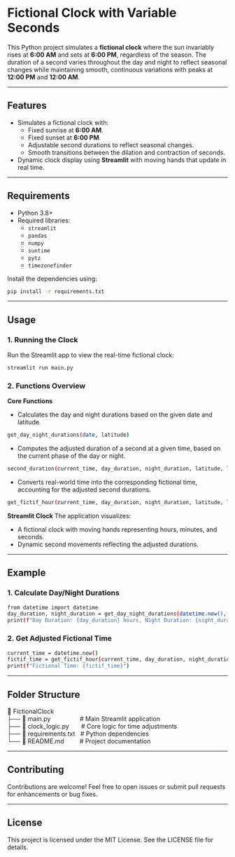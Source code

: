 # Fictional Clock with Variable Seconds

This Python project simulates a **fictional clock** where the sun invariably rises at **6:00 AM** and sets at **6:00 PM**, regardless of the season. The duration of a second varies throughout the day and night to reflect seasonal changes while maintaining smooth, continuous variations with peaks at **12:00 PM** and **12:00 AM**.

---

## **Features**

- Simulates a fictional clock with:
  - Fixed sunrise at **6:00 AM**.
  - Fixed sunset at **6:00 PM**.
  - Adjustable second durations to reflect seasonal changes.
  - Smooth transitions between the dilation and contraction of seconds.
- Dynamic clock display using **Streamlit** with moving hands that update in real time.

---

## **Requirements**

- Python 3.8+
- Required libraries:
  - `streamlit`
  - `pandas`
  - `numpy`
  - `suntime`
  - `pytz`
  - `timezonefinder`

Install the dependencies using:

```bash
pip install -r requirements.txt
```
---

## **Usage**
### **1. Running the Clock**
Run the Streamlit app to view the real-time fictional clock:
```bash
streamlit run main.py
```

### **2. Functions Overview**
**Core Functions**
- Calculates the day and night durations based on the given date and latitude.
```bash
get_day_night_durations(date, latitude)
```

- Computes the adjusted duration of a second at a given time, based on the current phase of the day or night.
```bash
second_duration(current_time, day_duration, night_duration, latitude, longitude)
```

- Converts real-world time into the corresponding fictional time, accounting for the adjusted second durations.
```bash
get_fictif_hour(current_time, day_duration, night_duration, latitude, longitude)
```

**Streamlit Clock**
The application visualizes:
- A fictional clock with moving hands representing hours, minutes, and seconds.
- Dynamic second movements reflecting the adjusted durations.

---

## **Example**
### **1. Calculate Day/Night Durations**
```bash
from datetime import datetime
day_duration, night_duration = get_day_night_durations(datetime.now(), latitude=45)
print(f"Day Duration: {day_duration} hours, Night Duration: {night_duration} hours")
```

### **2. Get Adjusted Fictional Time**
```bash
current_time = datetime.now()
fictif_time = get_fictif_hour(current_time, day_duration, night_duration, latitude=45, longitude=3)
print(f"Fictional Time: {fictif_time}")
```

---

## **Folder Structure**

📂 FictionalClock <br>
├── 📄 main.py &nbsp; &nbsp; &nbsp; &nbsp; &nbsp; &nbsp; &nbsp; &nbsp; # Main Streamlit application<br>
├── 📄 clock_logic.py &nbsp; &nbsp; &nbsp; # Core logic for time adjustments<br>
├── 📄 requirements.txt &nbsp; # Python dependencies<br>
└── 📄 README.md &nbsp; &nbsp; &nbsp; &nbsp; # Project documentation<br>

---

## **Contributing**
Contributions are welcome! Feel free to open issues or submit pull requests for enhancements or bug fixes.

---

## **License**
This project is licensed under the MIT License. See the LICENSE file for details.

